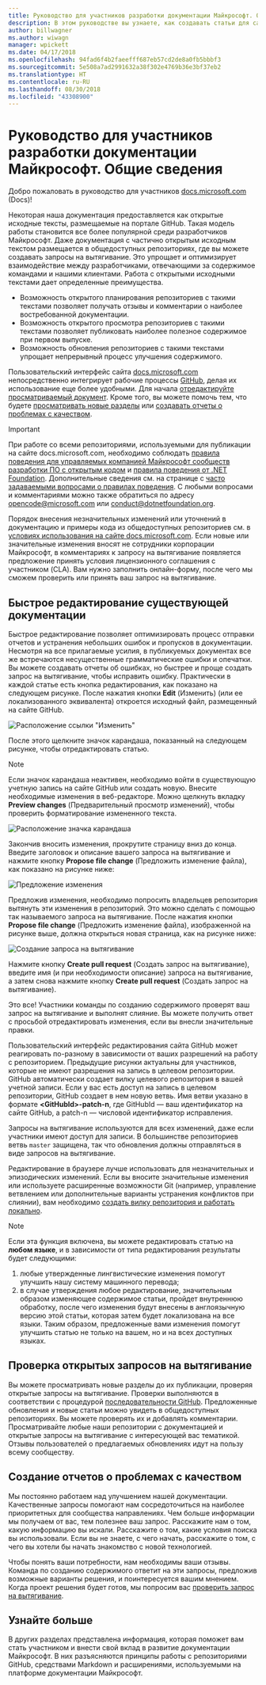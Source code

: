 ```yaml
---
title: Руководство для участников разработки документации Майкрософт. Общие сведения
description: В этом руководстве вы узнаете, как создавать статьи для сайта документации Майкрософт docs.microsoft.com.
author: billwagner
ms.author: wiwagn
manager: wpickett
ms.date: 04/17/2018
ms.openlocfilehash: 94fad6f4b2faeefff687eb57cd2de8a0fb5bbbf3
ms.sourcegitcommit: 5e508a7ad2991632a38f302e4769b36e3bf37eb2
ms.translationtype: HT
ms.contentlocale: ru-RU
ms.lasthandoff: 08/30/2018
ms.locfileid: "43308900"
---
```

# <a name="microsoft-docs-contributor-guide-overview"></a>Руководство для участников разработки документации Майкрософт. Общие сведения

Добро пожаловать в руководство для участников [docs.microsoft.com](https://docs.microsoft.com) (Docs)!

Некоторая наша документация предоставляется как открытые исходные тексты, размещаемые на портале GitHub. Такая модель работы становится все более популярной среди разработчиков Майкрософт. Даже документация с частично открытым исходным текстом размещается в общедоступных репозиториях, где вы можете создавать запросы на вытягивание. Это упрощает и оптимизирует взаимодействие между разработчиками, отвечающими за содержимое командами и нашими клиентами. Работа с открытыми исходными текстами дает определенные преимущества.

- Возможность открытого планирования репозиториев с такими текстами позволяет получать отзывы и комментарии о наиболее востребованной документации.
- Возможность открытого просмотра репозиториев с такими текстами позволяет публиковать наиболее полезное содержимое при первом выпуске.
- Возможность обновления репозиториев с такими текстами упрощает непрерывный процесс улучшения содержимого.

Пользовательский интерфейс сайта [docs.microsoft.com](https://docs.microsoft.com) непосредственно интегрирует рабочие процессы [GitHub](https://github.com), делая их использование еще более удобными. Для начала [отредактируйте просматриваемый документ](#quick-edits-to-existing-documents). Кроме того, вы можете помочь тем, что будете [просматривать новые разделы](#review-open-prs) или [создавать отчеты о проблемах с качеством](#create-quality-issues).

> [!IMPORTANT]
> При работе со всеми репозиториями, используемыми для публикации на сайте docs.microsoft.com, необходимо соблюдать [правила поведения для управляемых компанией Майкрософт сообществ разработки ПО с открытым кодом](https://opensource.microsoft.com/codeofconduct/) и [правила поведения от .NET Foundation](https://dotnetfoundation.org/code-of-conduct). Дополнительные сведения см. на странице с [часто задаваемыми вопросами о правилах поведения](https://opensource.microsoft.com/codeofconduct/faq/). С любыми вопросами и комментариями можно также обратиться по адресу [opencode@microsoft.com](mailto:opencode@microsoft.com) или [conduct@dotnetfoundation.org](mailto:conduct@dotnetfoundation.org).<br>
>
> Порядок внесения незначительных изменений или уточнений в документацию и примеры кода из общедоступных репозиториев см. в [условиях использования на сайте docs.microsoft.com](https://docs.microsoft.com/legal/termsofuse). Если новые или значительные изменения вносят не сотрудники корпорации Майкрософт, в комментариях к запросу на вытягивание появляется предложение принять условия лицензионного соглашения с участником (CLA). Вам нужно заполнить онлайн-форму, после чего мы сможем проверить или принять ваш запрос на вытягивание.

## <a name="quick-edits-to-existing-documents"></a>Быстрое редактирование существующей документации

Быстрое редактирование позволяет оптимизировать процесс отправки отчетов и устранения небольших ошибок и пропусков в документации. Несмотря на все прилагаемые усилия, в публикуемых документах все же встречаются несущественные грамматические ошибки и опечатки. Вы можете создавать отчеты об ошибках, но быстрее и проще создать запрос на вытягивание, чтобы исправить ошибку. Практически в каждой статье есть кнопка редактирования, как показано на следующем рисунке. После нажатия кнопки **Edit** (Изменить) (или ее локализованного эквивалента) откроется исходный файл, размещенный на сайте GitHub.

![Расположение ссылки "Изменить"](./media/index/edit-article.png)

После этого щелкните значок карандаша, показанный на следующем рисунке, чтобы отредактировать статью.

> [!NOTE]
> Если значок карандаша неактивен, необходимо войти в существующую учетную запись на сайте GitHub или создать новую. Внесите необходимые изменения в веб-редакторе. Можно щелкнуть вкладку **Preview changes** (Предварительный просмотр изменений), чтобы проверить форматирование измененного текста.

![Расположение значка карандаша](./media/index/editicon.png)

Закончив вносить изменения, прокрутите страницу вниз до конца. Введите заголовок и описание вашего запроса на вытягивание и нажмите кнопку **Propose file change** (Предложить изменение файла), как показано на рисунке ниже:

![Предложение изменения](./media/index/submit-pull-request.png)

Предложив изменения, необходимо попросить владельцев репозитория вытянуть эти изменения в репозиторий. Это можно сделать с помощью так называемого запроса на вытягивание. После нажатия кнопки **Propose file change** (Предложить изменение файла), изображенной на рисунке выше, должна открыться новая страница, как на рисунке ниже:

![Создание запроса на вытягивание](media/index/create-pull-request.png)

Нажмите кнопку **Create pull request** (Создать запрос на вытягивание), введите имя (и при необходимости описание) запроса на вытягивание, а затем снова нажмите кнопку **Create pull request** (Создать запрос на вытягивание).

Это все! Участники команды по созданию содержимого проверят ваш запрос на вытягивание и выполнят слияние. Вы можете получить ответ с просьбой отредактировать изменения, если вы внесли значительные правки.

Пользовательский интерфейс редактирования сайта GitHub может реагировать по-разному в зависимости от ваших разрешений на работу с репозиторием. Предыдущие рисунки актуальны для участников, которые не имеют разрешения на запись в целевом репозитории. GitHub автоматически создает вилку целевого репозитория в вашей учетной записи. Если у вас есть доступ на запись в целевом репозитории, GitHub создает в нем новую ветвь. Имя ветви указано в формате **\<GitHubId\>-patch-n**, где GitHubId — ваш идентификатор на сайте GitHub, а patch-n — числовой идентификатор исправления.

Запросы на вытягивание используются для всех изменений, даже если участники имеют доступ для записи. В большинстве репозиториев ветвь `master` защищена, так что обновления должны отправляться в виде запросов на вытягивание.

Редактирование в браузере лучше использовать для незначительных и эпизодических изменений. Если вы вносите значительные изменения или используете расширенные возможности Git (например, управление ветвлением или дополнительные варианты устранения конфликтов при слиянии), вам необходимо [создать вилку репозитория и работать локально](how-to-write-workflows-major.md).

> [!NOTE]
> Если эта функция включена, вы можете редактировать статью на **любом языке**, и в зависимости от типа редактирования результаты будет следующими:
> 1. любые утвержденные лингвистические изменения помогут улучшить нашу систему машинного перевода;
> 2. в случае утверждения любое редактирование, значительным образом изменяющее содержимое статьи, пройдет внутреннюю обработку, после чего изменения будут внесены в англоязычную версию этой статьи, которая затем будет локализована на все языки.
> Таким образом, предложенные вами изменения помогут улучшить статью не только на вашем, но и на всех доступных языках.

## <a name="review-open-prs"></a>Проверка открытых запросов на вытягивание

Вы можете просматривать новые разделы до их публикации, проверяя открытые запросы на вытягивание. Проверки выполняются в соответствии с процедурой [последовательности GitHub](https://guides.github.com/introduction/flow/). Предложенные обновления и новые статьи можно увидеть в общедоступных репозиториях. Вы можете проверять их и добавлять комментарии. Просматривайте любые наши репозитории с документацией и открытые запросы на вытягивание с интересующей вас тематикой. Отзывы пользователей о предлагаемых обновлениях идут на пользу всему сообществу.

## <a name="create-quality-issues"></a>Создание отчетов о проблемах с качеством

Мы постоянно работаем над улучшением нашей документации. Качественные запросы помогают нам сосредоточиться на наиболее приоритетных для сообщества направлениях. Чем больше информации мы получаем от вас, тем полезнее ваш запрос. Расскажите нам о том, какую информацию вы искали. Расскажите о том, какие условия поиска вы использовали. Если вы не знаете, с чего начать, расскажите о том, с чего вы хотели бы начать знакомство с новой технологией.

Чтобы понять ваши потребности, нам необходимы ваши отзывы. Команда по созданию содержимого ответит на эти запросы, предложив возможные варианты решения, и поинтересуется вашим мнением. Когда проект решения будет готов, мы попросим вас [проверить запрос на вытягивание](#review-open-prs).

## <a name="get-more-involved"></a>Узнайте больше

В других разделах представлена информация, которая поможет вам стать участником и внести свой вклад в развитие документации Майкрософт. В них разъясняются принципы работы с репозиториями GitHub, средствами Markdown и расширениями, используемыми на платформе документации Майкрософт.
